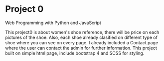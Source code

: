 # Project 0

Web Programming with Python and JavaScript

This project0 is about women's shoe reference, there will be price on each pictures of the shoe.
Also, each shoe already clasified on different type of shoe where you can see on every page. I already included a Contact page where the user can contact the admin for further information.
This project built on simple html page, include bootstrap 4 and SCSS for styling.
